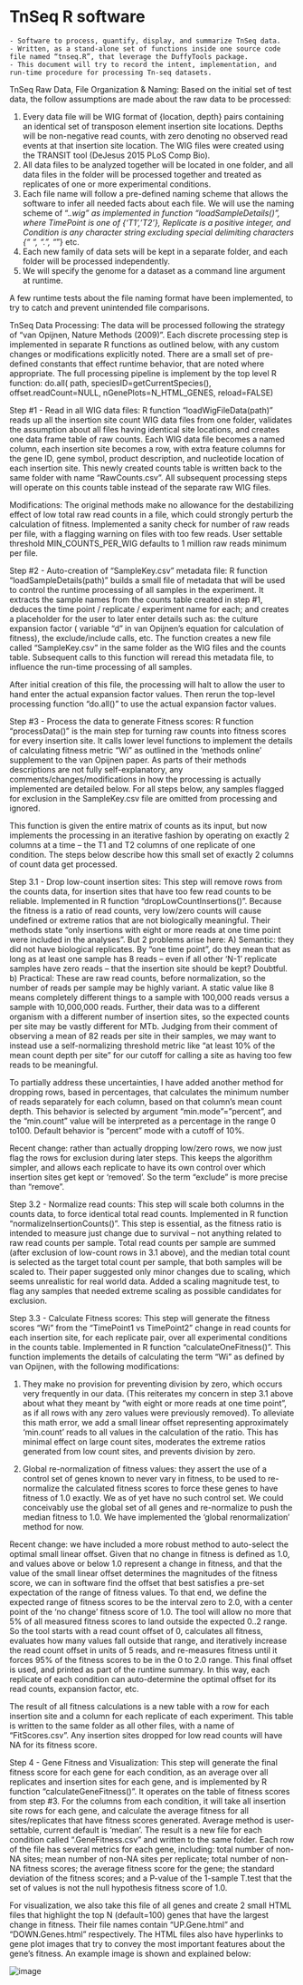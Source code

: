 ﻿# TnSeq R software 

    - Software to process, quantify, display, and summarize TnSeq data.
    - Written, as a stand-alone set of functions inside one source code file named “tnseq.R”, that leverage the DuffyTools package.
    - This document will try to record the intent, implementation, and run-time procedure for processing Tn-seq datasets.

TnSeq Raw Data, File Organization & Naming:
Based on the initial set of test data, the follow assumptions are made about the raw data to be processed:
1)	Every data file will be WIG format of {location, depth} pairs containing an identical set of transposon element insertion site locations.  Depths will be non-negative read counts, with zero denoting no observed read events at that insertion site location.  The WIG files were created using the TRANSIT tool (DeJesus 2015 PLoS Comp Bio).
2)	All data files to be analyzed together will be located in one folder, and all data files in the folder will be processed together and treated as replicates of one or more experimental conditions.
3)	Each file name will follow a pre-defined naming scheme that allows the software to infer all needed facts about each file.  We will use the naming scheme of “<TimePoint>.<Replicate>_<Condition>.wig” as implemented in function “loadSampleDetails()”, where TimePoint is one of {‘T1’,’T2’}, Replicate is a positive integer, and Condition is any character string excluding special delimiting characters {“ “, “.”, “_”} etc.
4)	Each new family of data sets will be kept in a separate folder, and each folder will be processed independently.
5)	We will specify the genome for a dataset as a command line argument at runtime.

A few runtime tests about the file naming format have been implemented, to try to catch and prevent unintended file comparisons.


TnSeq Data Processing:
The data will be processed following the strategy of   “van Opijnen,  Nature Methods (2009)”.  Each discrete processing step is implemented in separate R functions as outlined below, with any custom changes or modifications explicitly noted.  There are a small set of pre-defined constants that effect runtime behavior, that are noted where appropriate.  The full processing pipeline is implement by the top level R function:
do.all( path, speciesID=getCurrentSpecies(), offset.readCount=NULL,
	nGenePlots=N_HTML_GENES, reload=FALSE)

Step #1 -  Read in all WIG data files:   R function “loadWigFileData(path)” reads up all the insertion site count WIG data files from one folder, validates the assumption about all files having identical site locations, and creates one data frame table of raw counts.   Each WIG data file becomes a named column, each insertion site becomes a row, with extra feature columns for the gene ID, gene symbol, product description, and nucleotide location of each insertion site.  This newly created counts table is written back to the same folder with name “RawCounts.csv”.  All subsequent processing steps will operate on this counts table instead of the separate raw WIG files.

Modifications:  The original methods make no allowance for the destabilizing effect of low total raw read counts in a file, which could strongly perturb the calculation of fitness.  Implemented a sanity check for number of raw reads per file, with a flagging warning on files with too few reads.  User settable threshold  MIN_COUNTS_PER_WIG defaults to 1 million raw reads minimum per file.

Step #2 -  Auto-creation of  “SampleKey.csv” metadata file:   R function  “loadSampleDetails(path)”  builds a small file of metadata that will be used to control the runtime processing of all samples in the experiment.  It extracts the sample names from the counts table created in step #1, deduces the time point / replicate / experiment name for each; and creates a placeholder for the user to later enter details such as:   the culture expansion factor ( variable “d” in van Opijnen’s equation for calculation of fitness),  the exclude/include calls, etc.   The function creates a new file called “SampleKey.csv” in the same folder as the WIG files and the counts table.    Subsequent calls to this function will reread this metadata file, to influence the run-time processing of all samples.  

After initial creation of this file, the processing will halt to allow the user to hand enter the actual expansion factor values.  Then rerun the top-level processing function “do.all()” to use the actual expansion factor values.

Step #3 -  Process the data to generate Fitness scores:   R function “processData()”  is the main step for turning raw counts into fitness scores for every insertion site.   It calls lower level functions to implement the details of calculating fitness metric “Wi” as outlined in the ‘methods online’ supplement to the van Opijnen paper.  As parts of their methods descriptions are not fully self-explanatory, any comments/changes/modifications in how the processing is actually implemented are detailed below.  For all steps below, any samples flagged for exclusion in the SampleKey.csv file are omitted from processing and ignored.

This function is given the entire matrix of counts as its input, but now implements the processing in an iterative fashion by operating on exactly 2 columns at a time – the T1 and T2 columns of one replicate of one condition.  The steps below describe how this small set of exactly 2 columns of count data get processed.

Step 3.1 -  Drop low-count insertion sites:   This step will remove rows from the counts data, for insertion sites that have too few read counts to be reliable.  Implemented in R function “dropLowCountInsertions()”.  Because the fitness is a ratio of read counts, very low/zero counts will cause undefined or extreme ratios that are not biologically meaningful.  Their methods state “only insertions with eight or more reads at one time point were included in the analyses”.  But 2 problems arise here:
A)  Semantic:  they did not have biological replicates.  By “one time point”, do they mean that as long as at least one sample has 8 reads – even if all other ‘N-1’ replicate samples have zero reads – that the insertion site should be kept?  Doubtful.  
b)  Practical:   These are raw read counts, before normalization, so the number of reads per sample may be highly variant.  A static value like 8 means completely different things to a sample with 100,000 reads versus a sample with 10,000,000 reads.  Further, their data was to a different organism with a different number of insertion sites, so the expected counts per site may be vastly different for MTb.  Judging from their comment of observing a mean of 82 reads per site in their samples, we may want to instead use a self-normalizing threshold metric like “at least 10% of the mean count depth per site” for our cutoff for calling a site as having too few reads to be meaningful.  

To partially address these uncertainties, I have added another method for dropping rows, based in percentages, that calculates the minimum number of reads separately for each column, based on that column’s mean count depth.  This behavior is selected by argument “min.mode”=”percent”, and the “min.count” value will be interpreted as a percentage in the range 0 to100.  Default behavior is “percent” mode with a cutoff of 10%.

Recent change:   rather than actually dropping low/zero rows, we now just flag the rows for exclusion during later steps.  This keeps the algorithm simpler, and allows each replicate to have its own control over which insertion sites get kept or ‘removed’.  So the term “exclude” is more precise than “remove”.

Step 3.2 -  Normalize read counts:   This step will scale both columns in the counts data, to force identical total read counts.  Implemented in R function “normalizeInsertionCounts()”.  This step is essential, as the fitness ratio is intended to measure just change due to survival – not anything related to raw read counts per sample.    Total read counts per sample are summed (after exclusion of low-count rows in 3.1 above), and the median total count is selected as the target total count per sample, that both samples will be scaled to.   Their paper suggested only minor changes due to scaling, which seems unrealistic for real world data.  Added a scaling magnitude test, to flag any samples that needed extreme scaling as possible candidates for exclusion.

Step 3.3 -  Calculate Fitness scores:   This step will generate the fitness scores “Wi” from the “TimePoint1 vs TimePoint2” change in read counts for each insertion site, for each replicate pair, over all experimental conditions in the counts table.  Implemented in R function “calculateOneFitness()”.    This function implements the details of calculating the term “Wi” as defined by van  Opijnen,  with the following modifications:
1)	They make no provision for preventing division by zero, which occurs very frequently in our data.  (This reiterates my concern in step 3.1 above about what they meant by “with eight or more reads at one time point”, as if all rows with any zero values were previously removed).   To alleviate this math error, we add a small linear offset representing approximately ‘min.count’ reads to all values in the calculation of the ratio.  This has minimal effect on large count sites, moderates the extreme ratios generated from low count sites, and prevents division by zero.

2)   Global re-normalization of fitness values:   they assert the use of a control set of genes known to never vary in fitness, to be used to re-normalize the calculated fitness scores to force these genes to have fitness of 1.0 exactly.  We as of yet have no such control set.  We could conceivably use the global set of all genes and re-normalize to push the median fitness to 1.0.   We have implemented the ‘global renormalization’ method for now.

Recent change:  we have included a more robust method to auto-select the optimal small linear offset.  Given that no change in fitness is defined as 1.0, and values above or below 1.0 represent a change in fitness, and that the value of the small linear offset determines the magnitudes of the fitness score, we can in software find the offset that best satisfies a pre-set expectation of the range of fitness values.  To that end, we define the expected range of fitness scores to be the interval zero to 2.0, with a center point of the ‘no change’ fitness score of 1.0.  The tool will allow no more that 5% of all measured fitness scores to land outside the expected 0..2 range.   So the tool starts with a read count offset of 0, calculates all fitness, evaluates how many values fall outside that range, and iteratively increase the read count offset in units of 5 reads, and re-measures fitness until it forces 95% of the fitness scores to be in the 0 to 2.0 range.  This final offset is used, and printed as part of the runtime summary.  In this way, each replicate of each condition can auto-determine the optimal offset for its read counts, expansion factor, etc.

The result of all fitness calculations is a new table with a row for each insertion site and a column for each replicate of each experiment.  This table is written to the same folder as all other files, with a name of “FitScores.csv”.  Any insertion sites dropped for low read counts will have NA for its fitness score.

Step 4 -  Gene Fitness and Visualization:   This step will generate the final fitness score for each gene for each condition, as an average over all replicates and insertion sites for each gene, and is implemented by R function “calculateGeneFitness()”.  It operates on the table of fitness scores from step #3.  For the columns from each condition, it will take all insertion site rows for each gene, and calculate the average fitness for all sites/replicates that have fitness scores generated.  Average method is user-settable, current default is ‘median’.  The result is a new file for each condition called “<condition>.GeneFitness.csv” and written to the same folder.  Each row of the file has several metrics for each gene, including:  total number of non-NA sites;  mean number of non-NA sites per replicate;  total number of non-NA fitness scores;  the average fitness score for the gene;  the standard deviation of the fitness scores;  and a P-value of the 1-sample T.test that the set of values is not the null hypothesis fitness score of 1.0.

For visualization, we also take this file of all genes and create 2 small HTML files that highlight the top N (default=100) genes that have the largest change in fitness.  Their file names contain “UP.Gene.html” and “DOWN.Genes.html” respectively.  The HTML files also have hyperlinks to gene plot images that try to convey the most important features about the gene’s fitness.  An example image is shown and explained below:

![image](https://user-images.githubusercontent.com/926553/126111366-03af6a12-b85f-48ba-b7e9-1e813b36124e.png)
